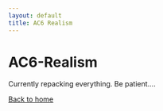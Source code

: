 ```yaml
---
layout: default
title: AC6 Realism
---
```


# AC6-Realism

Currently repacking everything. Be patient....

[Back to home](index.html)

